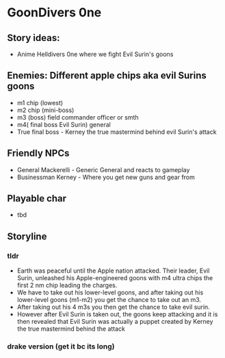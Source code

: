 # GoonDivers 0ne

## Story ideas:
+ Anime Helldivers 0ne where we fight Evil Surin's goons

## Enemies: Different apple chips aka evil Surins goons
+ m1 chip (lowest)
+ m2 chip (mini-boss)
+ m3 (boss) field commander officer or smth
+ m4( final boss Evil Surin) general
+ True final boss - Kerney the true mastermind behind evil Surin's attack

## Friendly NPCs
+ General Mackerelli - Generic General and reacts to gameplay
+ Businessman Kerney - Where you get new guns and gear from

## Playable char
+ tbd

## Storyline

### tldr
+ Earth was peaceful until the Apple nation attacked. Their leader, Evil Surin, unleashed his Apple-engineered goons with m4 ultra chips the first 2 nm chip leading the charges.
+ We have to take out his lower-level goons, and after taking out his lower-level goons (m1-m2) you get the chance to take out an m3.
+ After taking out his 4 m3s you then get the chance to take evil surin.
+ However after Evil Surin is taken out, the goons keep attacking and it is then revealed that Evil Surin was actually a puppet created by Kerney the true mastermind behind the attack

### drake version (get it bc its long)
